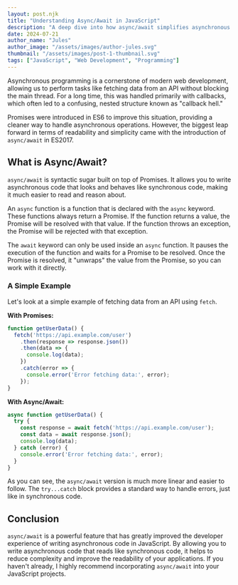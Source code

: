 ```yaml
---
layout: post.njk
title: "Understanding Async/Await in JavaScript"
description: "A deep dive into how async/await simplifies asynchronous programming in JavaScript, making your code cleaner and more readable."
date: 2024-07-21
author_name: "Jules"
author_image: "/assets/images/author-jules.svg"
thumbnail: "/assets/images/post-1-thumbnail.svg"
tags: ["JavaScript", "Web Development", "Programming"]
---
```


Asynchronous programming is a cornerstone of modern web development, allowing us to perform tasks like fetching data from an API without blocking the main thread. For a long time, this was handled primarily with callbacks, which often led to a confusing, nested structure known as "callback hell."

Promises were introduced in ES6 to improve this situation, providing a cleaner way to handle asynchronous operations. However, the biggest leap forward in terms of readability and simplicity came with the introduction of `async/await` in ES2017.

## What is Async/Await?

`async/await` is syntactic sugar built on top of Promises. It allows you to write asynchronous code that looks and behaves like synchronous code, making it much easier to read and reason about.

An `async` function is a function that is declared with the `async` keyword. These functions always return a Promise. If the function returns a value, the Promise will be resolved with that value. If the function throws an exception, the Promise will be rejected with that exception.

The `await` keyword can only be used inside an `async` function. It pauses the execution of the function and waits for a Promise to be resolved. Once the Promise is resolved, it "unwraps" the value from the Promise, so you can work with it directly.

### A Simple Example

Let's look at a simple example of fetching data from an API using `fetch`.

**With Promises:**
```javascript
function getUserData() {
  fetch('https://api.example.com/user')
    .then(response => response.json())
    .then(data => {
      console.log(data);
    })
    .catch(error => {
      console.error('Error fetching data:', error);
    });
}
```

**With Async/Await:**
```javascript
async function getUserData() {
  try {
    const response = await fetch('https://api.example.com/user');
    const data = await response.json();
    console.log(data);
  } catch (error) {
    console.error('Error fetching data:', error);
  }
}
```

As you can see, the `async/await` version is much more linear and easier to follow. The `try...catch` block provides a standard way to handle errors, just like in synchronous code.

## Conclusion

`async/await` is a powerful feature that has greatly improved the developer experience of writing asynchronous code in JavaScript. By allowing you to write asynchronous code that reads like synchronous code, it helps to reduce complexity and improve the readability of your applications. If you haven't already, I highly recommend incorporating `async/await` into your JavaScript projects.
